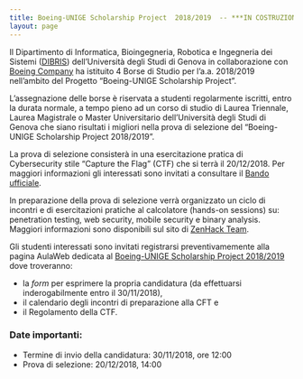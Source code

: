 ```yaml
---
title: Boeing-UNIGE Scholarship Project  2018/2019  -- ***IN COSTRUZIONE***
layout: page
---
```


Il Dipartimento di Informatica, Bioingegneria, Robotica e Ingegneria dei Sistemi ([DIBRIS](http://www.dibris.unige.it)) dell’Università degli Studi di Genova in collaborazione con [Boeing Company](http://www.boeing.com/) ha istituito 4 Borse di Studio per l’a.a. 2018/2019 nell’ambito del Progetto “Boeing-UNIGE Scholarship Project”. 

L’assegnazione delle borse è riservata a studenti regolarmente iscritti, entro la durata normale, a tempo pieno ad un corso di studio di Laurea Triennale, Laurea Magistrale o Master Universitario dell’Università degli Studi di Genova che siano risultati i migliori nella prova di selezione del “Boeing-UNIGE Scholarship Project 2018/2019”.

La prova di selezione consisterà in una esercitazione pratica di Cybersecurity stile “Capture the Flag” (CTF) che si terrà il 20/12/2018.
Per maggiori informazioni gli interessati sono invitati a consultare il [Bando ufficiale](BOEING-UNIGE-Scholarship-Project-1819.pdf).

In preparazione della prova di selezione verrà organizzato un ciclo di incontri e di esercitazioni pratiche al calcolatore (hands-on sessions) su: penetration testing, web security, mobile security e binary analysis.  Maggiori informazioni sono disponibili sul sito di [ZenHack Team](http://zenhack.team).

Gli studenti interessati sono invitati registrarsi preventivamemente alla pagina AulaWeb dedicata al [Boeing-UNIGE Scholarship Project 2018/2019](https://dibris.aulaweb.unige.it/mod/reservation/view.php?id=33092) dove troveranno:

* la *form* per esprimere la propria candidatura (da effettuarsi inderogabilmente entro il 30/11/2018),
* il calendario degli incontri di preparazione alla CFT e
* il Regolamento della CTF.

### Date importanti:

* Termine di invio della candidatura: 30/11/2018, ore 12:00
* Prova di selezione: 20/12/2018, 14:00
